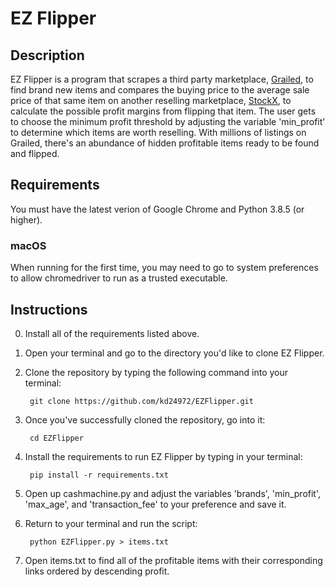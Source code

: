 # EZ Flipper 

## Description
EZ Flipper is a program that scrapes a third party marketplace, 
[Grailed](https://www.grailed.com/), to find brand new items and compares the 
buying price to the average sale price of that same item on another reselling 
marketplace, [StockX](https://stockx.com/), to calculate the possible profit 
margins from flipping that item. The user gets to choose the minimum profit 
threshold by adjusting the variable 'min_profit' to determine which items are 
worth reselling. With millions of listings on Grailed, there's an abundance of 
hidden profitable items ready to be found and flipped. 

## Requirements
You must have the latest verion of Google Chrome and 
Python 3.8.5 (or higher). 

### macOS
When running for the first time, you may need to go to system preferences to 
allow chromedriver to run as a trusted executable.

## Instructions
0. Install all of the requirements listed above. 
1. Open your terminal and go to the directory you'd like to clone EZ Flipper.
2. Clone the repository by typing the following command into your terminal:  
	
		git clone https://github.com/kd24972/EZFlipper.git

3. Once you've successfully cloned the repository, go into it: 
	
		cd EZFlipper

4. Install the requirements to run EZ Flipper by typing in your terminal: 
	
		pip install -r requirements.txt

5. Open up cashmachine.py and adjust the variables 'brands', 'min_profit', 
'max_age', and 'transaction_fee' to your preference and save it. 

6. Return to your terminal and run the script: 
	
		python EZFlipper.py > items.txt

7. Open items.txt to find all of the profitable items with their corresponding 
links ordered by descending profit.
